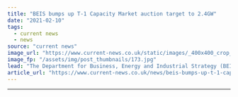 ```yaml
---
title: "BEIS bumps up T-1 Capacity Market auction target to 2.4GW"
date: "2021-02-10"
tags: 
  - current news
  - news
source: "current news"
image_url: "https://www.current-news.co.uk/static/images/_400x400_crop_center-center/GettyImages-492069754_703_469.jpg"
image_fp: "/assets/img/post_thumbnails/173.jpg"
lead: "​The Department for Business, Energy and Industrial Strategy (BEIS) has increased the target for the next T-1 Capacity Market auction from 0.4GW to 2.4GW following the latest guidance."
article_url: "https://www.current-news.co.uk/news/beis-bumps-up-t-1-capacity-market-auction-target-to-2-4gw?utm_source=rss-feeds&utm_medium=rss&utm_campaign=rss"
---
```


---
